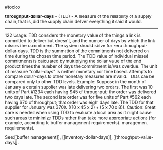 #tocico

<b>throughput-dollar-days</b> - (TDD) - A measure of the reliability of a supply chain, that is, did the supply chain deliver everything it said it would.  
<hr/>
122 
Usage: TDD considers the monetary value of the things a link is committed to deliver but doesn't, and the number of days by which the link misses the commitment. The system should strive for zero throughput-dollar-days.  TDD is the summation of the commitments not delivered on time during the chosen time period. The TDD value of individual missed commitments is calculated by multiplying the dollar value of the end product times the number of days the commitment is/was overdue. The unit of measure "dollar-days" is neither monetary nor time based. Attempts to compare dollar-days to other monetary measures are invalid. TDDs can be compared only to other TDD levels. Example: Suppose in the month of January a certain supplier was late delivering two orders. The first was 10 units of Part #1234 each having $45 of throughput; the order was delivered two days late. The second late order was for five units of Part #562 each having $70 of throughput; that order was eight days late. The TDD for that supplier for January was 3700. ((10 x 45 x 2) + (5 x 70 x 8)). Caution: Great care is needed when using TDD to evaluate a local area as it might cause such areas to minimize TDDs rather than take more appropriate actions (for example, according to buffer management requirements). management requirements). 



See:[[buffer management]], [[inventory-dollar-days]], [[throughput-value-days]].



